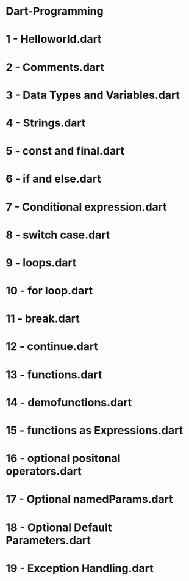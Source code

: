 # Dart-Programming
# 1 - Helloworld.dart
# 2 - Comments.dart
# 3 - Data Types and Variables.dart
# 4 - Strings.dart
# 5 - const and final.dart
# 6 - if and else.dart
# 7 - Conditional expression.dart
# 8 - switch case.dart
# 9 - loops.dart
# 10 - for loop.dart
# 11 - break.dart
# 12 - continue.dart
# 13 - functions.dart
# 14 - demofunctions.dart
# 15 - functions as Expressions.dart
# 16 - optional positonal operators.dart
# 17 - Optional namedParams.dart
# 18 - Optional Default Parameters.dart
# 19 - Exception Handling.dart

